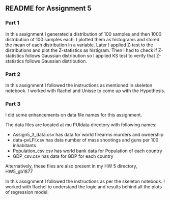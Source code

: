 ## README for Assignment 5

### Part 1

In this assignment I generated a distribution of 100 samples and then 1000 distribution of 100 samples each. I plotted them as histograms and stored the mean of each distribution in a variable. Later I applied Z-test to the distributions and plot the Z-statistics as histigram. Then I had to check if Z-statistics follows Gaussian distribution so I applied KS test to verify that Z-statistics follows Gaussian distribution.

### Part 2

In this assignment I followed the instructions as mentioned in skeleton notebook. I worked with Rachel and Unisse to come up with the Hypothesis.

### Part 3

I did some enhancements on data file names for this assignment.

The data files are located at mu PUIdata directory with following names:
- Assign5_3_data.csv has data for world firearms murders and ownership
- data-pvLFI.csv has data number of mass shootings and guns per 100 inhabitants
- Population_csv.csv has world bank data for Population of each country
- GDP_csv.csv has data for GDP for each country

Alternatively, these files are also present in my HW 5 directory, HW5_gb1877

In this assignment I followed the instructions as per the skeleton notebook. I worked with Rachel to understand the logic and results behind all the plots of regression model.
